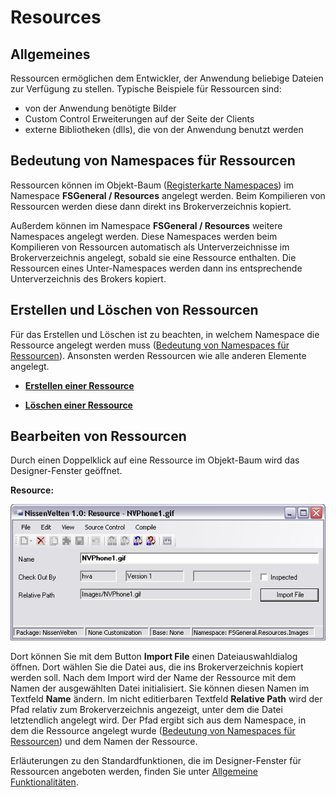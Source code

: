 # Resources

## Allgemeines

Ressourcen ermöglichen dem Entwickler, der Anwendung beliebige Dateien zur Verfügung zu stellen. Typische Beispiele für Ressourcen sind:

* von der Anwendung benötigte Bilder
* Custom Control Erweiterungen auf der Seite der Clients
* externe Bibliotheken (dlls), die von der Anwendung benutzt werden

## Bedeutung von Namespaces für Ressourcen

Ressourcen können im Objekt-Baum ([Registerkarte Namespaces](../ide/registerkarten.md#registerkarte-namespaces)) im Namespace **FSGeneral / Resources** angelegt werden. Beim Kompilieren von Ressourcen werden diese dann direkt ins Brokerverzeichnis kopiert.

Außerdem können im Namespace **FSGeneral / Resources** weitere Namespaces angelegt werden. Diese Namespaces werden beim Kompilieren von Ressourcen automatisch als Unterverzeichnisse im Brokerverzeichnis angelegt, sobald sie eine Ressource enthalten. Die Ressourcen eines Unter-Namespaces werden dann ins entsprechende Unterverzeichnis des Brokers kopiert.

## Erstellen und Löschen von Ressourcen

Für das Erstellen und Löschen ist zu beachten, in welchem Namespace die Ressource angelegt werden muss ([Bedeutung von Namespaces für Ressourcen](#bedeutung-von-namespaces-für-ressourcen)). Ansonsten werden Ressourcen wie alle anderen Elemente angelegt.

* [**Erstellen einer Ressource**](../ide/bearbeiten-von-elementen.md#elemente-erstellen)

* [**Löschen einer Ressource**](../ide/bearbeiten-von-elementen.md#elemente-löschen)

## Bearbeiten von Ressourcen

Durch einen Doppelklick auf eine Ressource im Objekt-Baum wird das Designer-Fenster geöffnet.

**Resource:**

![bearbeiten-von-ressourcen.png](media/bearbeiten-von-ressourcen.png)

Dort können Sie mit dem Button **Import File** einen Dateiauswahldialog öffnen. Dort wählen Sie die Datei aus, die ins Brokerverzeichnis kopiert werden soll. Nach dem Import wird der Name der Ressource mit dem Namen der ausgewählten Datei initialisiert. Sie können diesen Namen im Textfeld **Name** ändern. Im nicht editierbaren Textfeld **Relative Path** wird der Pfad relativ zum Brokerverzeichnis angezeigt, unter dem die Datei letztendlich angelegt wird. Der Pfad ergibt sich aus dem Namespace, in dem die Ressource angelegt wurde ([Bedeutung von Namespaces für Ressourcen](#bedeutung-von-namespaces-für-ressourcen)) und dem Namen der Ressource.

Erläuterungen zu den Standardfunktionen, die im Designer-Fenster für Ressourcen angeboten werden, finden Sie unter [Allgemeine Funktionalitäten](../ide/allgemeine-funktionatitaeten.md).
